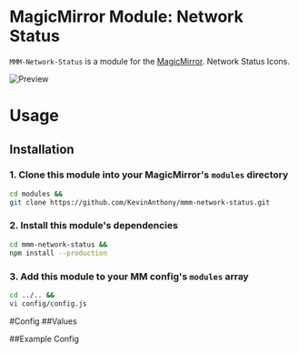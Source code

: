 # MagicMirror Module: Network Status
`MMM-Network-Status` is a module for the [MagicMirror](https://github.com/MichMich/MagicMirror). Network Status Icons.


![Preview](./docs/preview.png)

# Usage
## Installation
### 1. Clone this module into your MagicMirror's `modules` directory
```bash
cd modules && 
git clone https://github.com/KevinAnthony/mmm-network-status.git
```

### 2. Install this module's dependencies
```bash
cd mmm-network-status &&
npm install --production
```

### 3. Add this module to your MM config's `modules` array
```bash
cd ../.. && 
vi config/config.js
```

#Config
##Values

##Example Config
```javascript

```
